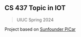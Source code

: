 ## CS 437 Topic in IOT
> UIUC Spring 2024

Project based on [Sunfounder PiCar](https://github.com/sunfounder/picar-4wd)